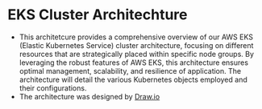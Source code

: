 # EKS Cluster Architechture
- This architetcure provides a comprehensive overview of our AWS EKS (Elastic Kubernetes Service) cluster architecture, focusing on different resources that are strategically placed within specific node groups. By leveraging the robust features of AWS EKS, this architecture ensures optimal management, scalability, and resilience of application. The architecture  will detail the various Kubernetes objects employed and  their configurations.
- The architecture was designed by [Draw.io]([https://app.diagrams.net/])  
